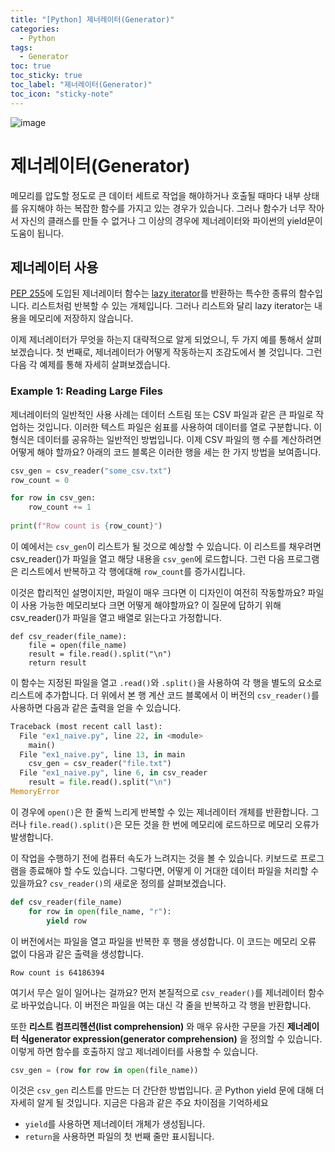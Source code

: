 ```yaml
---
title: "[Python] 제너레이터(Generator)" 
categories:
  - Python
tags:
  - Generator
toc: true
toc_sticky: true
toc_label: "제너레이터(Generator)"
toc_icon: "sticky-note"
---
```


![image](https://user-images.githubusercontent.com/55765292/210788377-2257ff8e-33e7-44de-b530-ea6583fd2a74.png)

# 제너레이터(Generator)

메모리를 압도할 정도로 큰 데이터 세트로 작업을 해야하거나 호출될 때마다 내부 상태를 유지해야 하는 복잡한 함수를 가지고 있는 경우가 있습니다. 그러나 함수가 너무 작아서 자신의 클래스를 만들 수 없거나 그 이상의 경우에 제너레이터와 파이썬의 yield문이 도움이 됩니다.

## 제너레이터 사용

[PEP 255](https://peps.python.org/pep-0255/)에 도입된 제너레이터 함수는 [lazy iterator](https://en.wikipedia.org/wiki/Lazy_evaluation)를 반환하는 특수한 종류의 함수입니다. 리스트처럼 반복할 수 있는 개체입니다. 그러나 리스트와 달리 lazy iterator는 내용을 메모리에 저장하지 않습니다.

이제 제너레이터가 무엇을 하는지 대략적으로 알게 되었으니, 두 가지 예를 통해서 살펴보겠습니다. 첫 번째로, 제너레이터가 어떻게 작동하는지 조감도에서 볼 것입니다. 그런 다음 각 예제를 통해 자세히 살펴보겠습니다.

### Example 1: Reading Large Files

제너레이터의 일반적인 사용 사례는 데이터 스트림 또는 CSV 파일과 같은 큰 파일로 작업하는 것입니다. 이러한 텍스트 파일은 쉼표를 사용하여 데이터를 열로 구분합니다. 이 형식은 데이터를 공유하는 일반적인 방법입니다. 이제 CSV 파일의 행 수를 계산하려면 어떻게 해야 할까요? 아래의 코드 블록은 이러한 행을 세는 한 가지 방법을 보여줍니다.

```Python
csv_gen = csv_reader("some_csv.txt")
row_count = 0

for row in csv_gen:
    row_count += 1
    
print(f"Row count is {row_count}")
```

이 예에서는 `csv_gen`이 리스트가 될 것으로 예상할 수 있습니다. 이 리스트를 채우려면 csv_reader()가 파일을 열고 해당 내용을 `csv_gen`에 로드합니다. 그런 다음 프로그램은 리스트에서 반복하고 각 행에대해 `row_count`를 증가시킵니다.

이것은 합리적인 설명이지만, 파일이 매우 크다면 이 디자인이 여전히 작동할까요? 파일이 사용 가능한 메모리보다 크면 어떻게 해야할까요? 이 질문에 답하기 위해 csv_reader()가 파일을 열고 배열로 읽는다고 가정합니다.

```
def csv_reader(file_name):
    file = open(file_name)
    result = file.read().split("\n")
    return result
```

이 함수는 지정된 파일을 열고 `.read()`와 `.split()`을 사용하여 각 행을 별도의 요소로 리스트에 추가합니다. 더 위에서 본 행 계산 코드 블록에서 이 버전의 `csv_reader()`를 사용하면 다음과 같은 출력을 얻을 수 있습니다.

```Python
Traceback (most recent call last):
  File "ex1_naive.py", line 22, in <module>
    main()
  File "ex1_naive.py", line 13, in main
    csv_gen = csv_reader("file.txt")
  File "ex1_naive.py", line 6, in csv_reader
    result = file.read().split("\n")
MemoryError
```

이 경우에 `open()`은 한 줄씩 느리게 반복할 수 있는 제너레이터 개체를 반환합니다. 그러나 `file.read().split()`은 모든 것을 한 번에 메모리에 로드하므로 메모리 오류가 발생합니다.

이 작업을 수행하기 전에 컴퓨터 속도가 느려지는 것을 볼 수 있습니다. 키보드로 프로그램을 종료해야 할 수도 있습니다. 그렇다면, 어떻게 이 거대한 데이터 파일을 처리할 수 있을까요? `csv_reader()`의 새로운 정의를 살펴보겠습니다.

```Python
def csv_reader(file_name)
    for row in open(file_name, "r"):
        yield row
```

이 버전에서는 파일을 열고 파일을 반복한 후 행을 생성합니다. 이 코드는 메모리 오류 없이 다음과 같은 출력을 생성합니다.

```Shell
Row count is 64186394
```

여기서 무슨 일이 일어나는 걸까요? 먼저 본질적으로 `csv_reader()`를 제너레이터 함수로 바꾸었습니다. 이 버전은 파일을 여는 대신 각 줄을 반복하고 각 행을 반환합니다.

또한 **리스트 컴프리헨션(list comprehension)** 와 매우 유사한 구문을 가진 **제너레이터 식generator expression(generator comprehension)** 을 정의할 수 있습니다. 이렇게 하면 함수를 호출하지 않고 제너레이터를 사용할 수 있습니다.

```Python
csv_gen = (row for row in open(file_name))
```

이것은 `csv_gen` 리스트를 만드는 더 간단한 방법입니다. 곧 Python yield 문에 대해 더 자세히 알게 될 것입니다. 지금은 다음과 같은 주요 차이점을 기억하세요
- `yield`를 사용하면 제너레이터 개체가 생성됩니다.
- `return`을 사용하면 파일의 첫 번째 줄만 표시됩니다.





